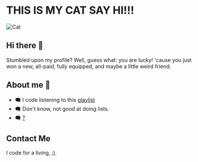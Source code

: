 # THIS IS MY CAT SAY HI!!!
![Cat](https://i.imgur.com/Os8Kyjq.jpg)

## Hi there 👋
Stumbled upon my profile? Well, guess what: you are lucky! 'cause you just won a new, all-paid, fully equipped, and maybe a little weird friend.

## About me 🍣
* 🗨️ I code listening to this [playlist](https://open.spotify.com/playlist/2kE0cvz8f6YzBEKb9ZMiTc?si=1467bc103b984296)
* 🗨️ Don't know, not good at doing lists.
* 🗨️ [?](https://www.youtube.com/watch?v=MPYlxeG-8_w)


## Contact Me
I code for a living, [:)](https://www.linkedin.com/in/alstoria/). 
